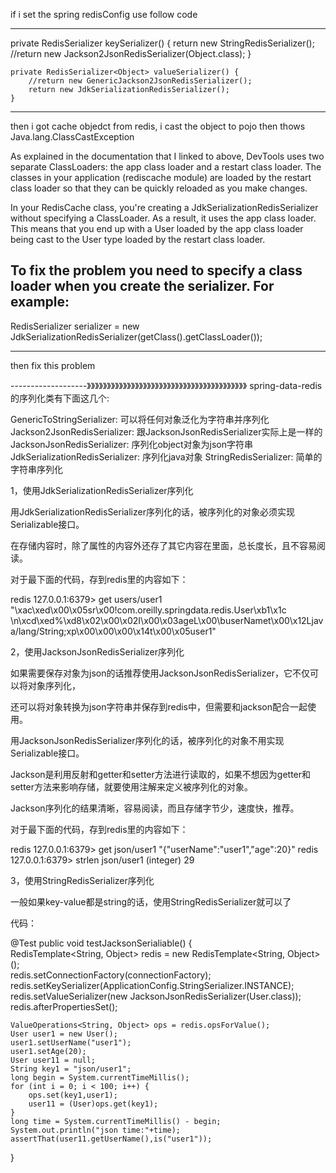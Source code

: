 if i set the spring redisConfig use follow code

--------------------------
 private RedisSerializer<String> keySerializer() {
        return new StringRedisSerializer();
    	//return new Jackson2JsonRedisSerializer(Object.class);
    }

    private RedisSerializer<Object> valueSerializer() {
        //return new GenericJackson2JsonRedisSerializer();
        return new JdkSerializationRedisSerializer();
    }

--------------------------
then i got cache objedct from redis, i cast the object to pojo then thows  Java.lang.ClassCastException

As explained in the documentation that I linked to above, DevTools uses two separate ClassLoaders: the app class loader and a restart class loader. The classes in your application (rediscache module) are loaded by the restart class loader so that they can be quickly reloaded as you make changes.

In your RedisCache class, you're creating a JdkSerializationRedisSerializer without specifying a ClassLoader. As a result, it uses the app class loader. This means that you end up with a User loaded by the app class loader being cast to the User type loaded by the restart class loader.

To fix the problem you need to specify a class loader when you create the serializer. For example:
------------------------------

RedisSerializer<Object> serializer = new JdkSerializationRedisSerializer(getClass().getClassLoader());

-----------------------------------
then fix this problem

-------------------》》》》》》》》》》》》》》》》》》》》》》》》》》》》》》》》》》》》》》》》
spring-data-redis的序列化类有下面这几个:

GenericToStringSerializer: 可以将任何对象泛化为字符串并序列化
Jackson2JsonRedisSerializer: 跟JacksonJsonRedisSerializer实际上是一样的
JacksonJsonRedisSerializer: 序列化object对象为json字符串
JdkSerializationRedisSerializer: 序列化java对象
StringRedisSerializer: 简单的字符串序列化

1，使用JdkSerializationRedisSerializer序列化


用JdkSerializationRedisSerializer序列化的话，被序列化的对象必须实现Serializable接口。

在存储内容时，除了属性的内容外还存了其它内容在里面，总长度长，且不容易阅读。

对于最下面的代码，存到redis里的内容如下：

redis 127.0.0.1:6379> get users/user1
"\xac\xed\x00\x05sr\x00!com.oreilly.springdata.redis.User\xb1\x1c \n\xcd\xed%\xd8\x02\x00\x02I\x00\x03ageL\x00\buserNamet\x00\x12Ljava/lang/String;xp\x00\x00\x00\x14t\x00\x05user1"



2，使用JacksonJsonRedisSerializer序列化

如果需要保存对象为json的话推荐使用JacksonJsonRedisSerializer，它不仅可以将对象序列化，

还可以将对象转换为json字符串并保存到redis中，但需要和jackson配合一起使用。

用JacksonJsonRedisSerializer序列化的话，被序列化的对象不用实现Serializable接口。

Jackson是利用反射和getter和setter方法进行读取的，如果不想因为getter和setter方法来影响存储，就要使用注解来定义被序列化的对象。

Jackson序列化的结果清晰，容易阅读，而且存储字节少，速度快，推荐。

对于最下面的代码，存到redis里的内容如下：

redis 127.0.0.1:6379> get json/user1
"{\"userName\":\"user1\",\"age\":20}"
redis 127.0.0.1:6379> strlen json/user1
(integer) 29



3，使用StringRedisSerializer序列化

一般如果key-value都是string的话，使用StringRedisSerializer就可以了



代码：

@Test
public void testJacksonSerialiable()
{    
    RedisTemplate<String, Object> redis = new RedisTemplate<String, Object>();    
    redis.setConnectionFactory(connectionFactory);    
    redis.setKeySerializer(ApplicationConfig.StringSerializer.INSTANCE);    
    redis.setValueSerializer(new JacksonJsonRedisSerializer<User>(User.class));    
    redis.afterPropertiesSet();    
    
    
    ValueOperations<String, Object> ops = redis.opsForValue();    
    User user1 = new User();    
    user1.setUserName("user1");    
    user1.setAge(20);    
    User user11 = null;    
    String key1 = "json/user1";    
    long begin = System.currentTimeMillis();    
    for (int i = 0; i < 100; i++) {        
        ops.set(key1,user1);        
        user11 = (User)ops.get(key1);    
    }    
    long time = System.currentTimeMillis() - begin;    System.out.println("json time:"+time);    
    assertThat(user11.getUserName(),is("user1"));
}
